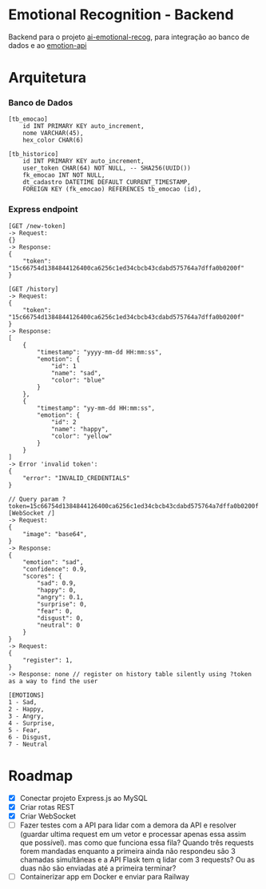 # Emotional Recognition - Backend

Backend para o projeto [ai-emotional-recog](https://github.com/eduardosaraujo1/2md2-pam-ai-emotional-recog), para integração ao banco de dados e ao [emotion-api](https://github.com/eduardosaraujo1/2md2-pam-emotion-api)

# Arquitetura

### Banco de Dados

```
[tb_emocao]
    id INT PRIMARY KEY auto_increment,
    nome VARCHAR(45),
    hex_color CHAR(6)

[tb_historico]
    id INT PRIMARY KEY auto_increment,
    user_token CHAR(64) NOT NULL, -- SHA256(UUID())
    fk_emocao INT NOT NULL,
    dt_cadastro DATETIME DEFAULT CURRENT_TIMESTAMP,
    FOREIGN KEY (fk_emocao) REFERENCES tb_emocao (id),
```

### Express endpoint

```
[GET /new-token]
-> Request:
{}
-> Response:
{
    "token": "15c66754d1384844126400ca6256c1ed34cbcb43cdabd575764a7dffa0b0200f"
}

[GET /history]
-> Request:
{
    "token": "15c66754d1384844126400ca6256c1ed34cbcb43cdabd575764a7dffa0b0200f"
}
-> Response:
[
    {
        "timestamp": "yyyy-mm-dd HH:mm:ss",
        "emotion": {
            "id": 1
            "name": "sad",
            "color": "blue"
        }
    },
    {
        "timestamp": "yy-mm-dd HH:mm:ss",
        "emotion": {
            "id": 2
            "name": "happy",
            "color": "yellow"
        }
    }
]
-> Error 'invalid token':
{
    "error": "INVALID_CREDENTIALS"
}

// Query param ?token=15c66754d1384844126400ca6256c1ed34cbcb43cdabd575764a7dffa0b0200f
[WebSocket /]
-> Request:
{
    "image": "base64",
}
-> Response:
{
    "emotion": "sad",
    "confidence": 0.9,
    "scores": {
        "sad": 0.9,
        "happy": 0,
        "angry": 0.1,
        "surprise": 0,
        "fear": 0,
        "disgust": 0,
        "neutral": 0
    }
}
-> Request:
{
    "register": 1,
}
-> Response: none // register on history table silently using ?token as a way to find the user

[EMOTIONS]
1 - Sad,
2 - Happy,
3 - Angry,
4 - Surprise,
5 - Fear,
6 - Disgust,
7 - Neutral
```

# Roadmap

-   [x] Conectar projeto Express.js ao MySQL
-   [x] Criar rotas REST
-   [x] Criar WebSocket
-   [ ] Fazer testes com a API para lidar com a demora da API e resolver (guardar ultima request em um vetor e processar apenas essa assim que possível). mas como que funciona essa fila? Quando três requests forem mandadas enquanto a primeira ainda não respondeu são 3 chamadas simultâneas e a API Flask tem q lidar com 3 requests? Ou as duas não são enviadas até a primeira terminar?
-   [ ] Containerizar app em Docker e enviar para Railway
